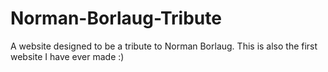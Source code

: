# Norman-Borlaug-Tribute
A website designed to be a tribute to Norman Borlaug. This is also the first website I have ever made :)
